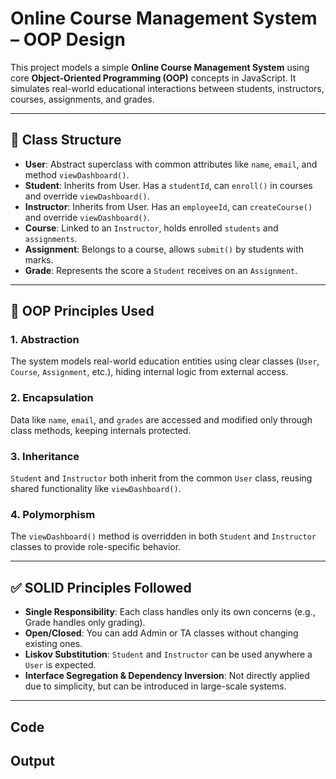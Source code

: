 # Online Course Management System – OOP Design

This project models a simple **Online Course Management System** using core **Object-Oriented Programming (OOP)** concepts in JavaScript. It simulates real-world educational interactions between students, instructors, courses, assignments, and grades.

---

## 🧱 Class Structure

- **User**: Abstract superclass with common attributes like `name`, `email`, and method `viewDashboard()`.
- **Student**: Inherits from User. Has a `studentId`, can `enroll()` in courses and override `viewDashboard()`.
- **Instructor**: Inherits from User. Has an `employeeId`, can `createCourse()` and override `viewDashboard()`.
- **Course**: Linked to an `Instructor`, holds enrolled `students` and `assignments`.
- **Assignment**: Belongs to a course, allows `submit()` by students with marks.
- **Grade**: Represents the score a `Student` receives on an `Assignment`.

---

## 🔑 OOP Principles Used

### 1. Abstraction
The system models real-world education entities using clear classes (`User`, `Course`, `Assignment`, etc.), hiding internal logic from external access.

### 2. Encapsulation
Data like `name`, `email`, and `grades` are accessed and modified only through class methods, keeping internals protected.

### 3. Inheritance
`Student` and `Instructor` both inherit from the common `User` class, reusing shared functionality like `viewDashboard()`.

### 4. Polymorphism
The `viewDashboard()` method is overridden in both `Student` and `Instructor` classes to provide role-specific behavior.

---

## ✅ SOLID Principles Followed

- **Single Responsibility**: Each class handles only its own concerns (e.g., Grade handles only grading).
- **Open/Closed**: You can add Admin or TA classes without changing existing ones.
- **Liskov Substitution**: `Student` and `Instructor` can be used anywhere a `User` is expected.
- **Interface Segregation & Dependency Inversion**: Not directly applied due to simplicity, but can be introduced in large-scale systems.

---
## Code


## Output

